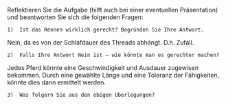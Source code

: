 Reflektieren Sie die Aufgabe (hilft auch bei einer eventuellen Präsentation) und beantworten Sie sich
die folgenden Fragen:

    1)  Ist das Rennen wirklich gerecht? Begründen Sie Ihre Antwort.
Nein, da es von der Schlafdauer des Threads abhängt. D.h. Zufall.

    2)  Falls Ihre Antwort Nein ist – wie könnte man es gerechter machen?
Jedes Pferd könnte eine Geschwindigkeit und Ausdauer zugewisen bekommen. Durch eine gewählte Länge und eine Toleranz der Fähigkeiten, könnte dies dann ermittelt werden.   

 
    3)  Was folgern Sie aus den obigen Überlegungen?
